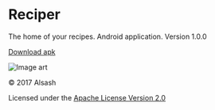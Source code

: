 # Reciper

The home of your recipes. Android application. Version 1.0.0

[Download apk](../../raw/master/app/build/outputs/apk/app-debug.apk)

![Image art](/../../raw/master/jpg/art/v001/123.png)

© 2017 Alsash

Licensed under the [Apache License Version 2.0](/../../blob/master/LICENSE)
